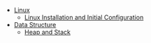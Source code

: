 - [Linux](./Linux)
    - [Linux Installation and Initial Configuration](./Linux/linux_installation_and_initial_configuration.md)
- [Data Structure](./Data-Structure)
    - [Heap and Stack](./Data-Structure/heap-and-stack.md)
